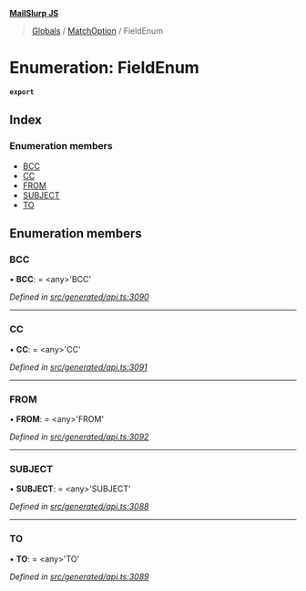**[MailSlurp JS](../README.md)**

> [Globals](../README.md) / [MatchOption](../modules/matchoption.md) / FieldEnum

# Enumeration: FieldEnum

**`export`** 

## Index

### Enumeration members

* [BCC](matchoption.fieldenum.md#bcc)
* [CC](matchoption.fieldenum.md#cc)
* [FROM](matchoption.fieldenum.md#from)
* [SUBJECT](matchoption.fieldenum.md#subject)
* [TO](matchoption.fieldenum.md#to)

## Enumeration members

### BCC

•  **BCC**:  = \<any>'BCC'

*Defined in [src/generated/api.ts:3090](https://github.com/mailslurp/mailslurp-client/blob/ad6aa3d/src/generated/api.ts#L3090)*

___

### CC

•  **CC**:  = \<any>'CC'

*Defined in [src/generated/api.ts:3091](https://github.com/mailslurp/mailslurp-client/blob/ad6aa3d/src/generated/api.ts#L3091)*

___

### FROM

•  **FROM**:  = \<any>'FROM'

*Defined in [src/generated/api.ts:3092](https://github.com/mailslurp/mailslurp-client/blob/ad6aa3d/src/generated/api.ts#L3092)*

___

### SUBJECT

•  **SUBJECT**:  = \<any>'SUBJECT'

*Defined in [src/generated/api.ts:3088](https://github.com/mailslurp/mailslurp-client/blob/ad6aa3d/src/generated/api.ts#L3088)*

___

### TO

•  **TO**:  = \<any>'TO'

*Defined in [src/generated/api.ts:3089](https://github.com/mailslurp/mailslurp-client/blob/ad6aa3d/src/generated/api.ts#L3089)*
